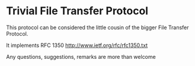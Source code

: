 Trivial File Transfer Protocol
====

This protocol can be considered the little cousin of the bigger File Transfer Protocol.

It implements RFC 1350 http://www.ietf.org/rfc/rfc1350.txt

Any questions, suggestions, remarks are more than welcome
